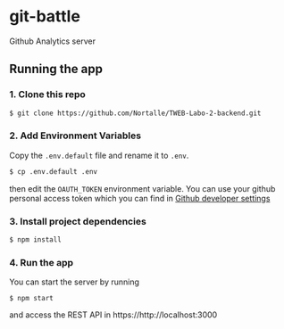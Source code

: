 # git-battle
Github Analytics server

## Running the app

### 1. Clone this repo

```sh
$ git clone https://github.com/Nortalle/TWEB-Labo-2-backend.git
```

### 2. Add Environment Variables
Copy the `.env.default` file and rename it to `.env`.
```sh
$ cp .env.default .env
```

then edit the `OAUTH_TOKEN` environment variable. You can use your github personal access token which you can find in [Github developer settings](https://github.com/settings/tokens)

### 3. Install project dependencies
```sh
$ npm install
```
### 4. Run the app

You can start the server by running
```$
$ npm start
```

and access the REST API in https://http://localhost:3000